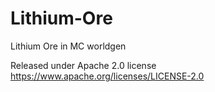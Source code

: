 # Lithium-Ore
Lithium Ore in MC worldgen

Released under Apache 2.0 license https://www.apache.org/licenses/LICENSE-2.0
